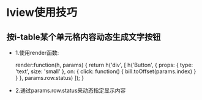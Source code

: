 # Iview使用技巧

## 按i-table某个单元格内容动态生成文字按钮

- 1.使用render函数:

    render:function(h, params) {
                                return h('div', [
                                          h('Button', {
                                              props: {
                                                  type: 'text',
                                                  size: 'small'
                                              },
                                              on: {
                                                  click: function() {
                                                      bill.toOffset(params.index)
                                                  }
                                              }
                                          }, params.row.status)
                                    ]);
                            }

- 2.通过params.row.status来动态指定显示内容